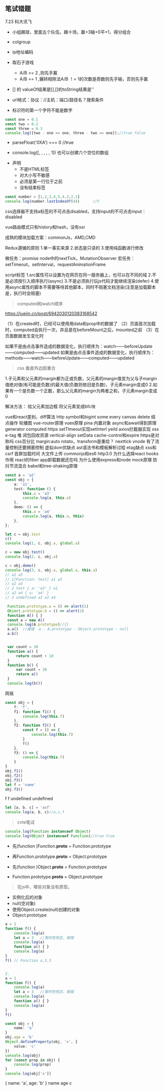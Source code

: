 <!--
 * @Descripttion:
 * @version:
 * @Author: congsir
 * @Date: 2022-04-25 22:25:47
 * @LastEditors: Please set LastEditors
 * @LastEditTime: 2022-09-03 00:16:57
-->
## 笔试错题

7.23 科大讯飞

+ 小组踢球，里面五个队伍，踢十场，赢+3输+0平+1，得分组合
+ colgroup
+ ip地址编码
+ 取石子游戏
    + A/B >= 2 ,则先手赢
    + A/B == 1 ,辗转相除法A/B ！= 1的次数是奇数则先手输，否则先手赢

+ [] 的 valueOf结果是[],[]的toString结果是''
+ url格式：协议：//主机：端口/路径名？搜索条件
+ 标识符的第一个字符不能是数字

```ts
const one = 0.1
const two = 0.2
const three = 0.3
console.log([two - one == one, three - two == one]);//true false
```

+ parseFloat('0XA') === 0 //true
+ console.log([, , , , , 1]) 也可以创建六个空位的数组

+ <!DOCTYPE>声明
  + 不是HTML标签
  + 对大小写不敏感
  + 必须是第一行位于<html>之前
  + 没有结束标签

```ts
const number = [1,2,3,4,5,4,3,2,1]
console.log(number.lastIndexOf(4))      //5
```

css选择器不支持a标签的不可点击disabled，支持input的不可点击input：disabled

vue路由模式只有history和hash，没有ssr

成熟的模块加载方案：commonJs，AMD,CMD

Redux遵循的原则
1.单一事实来源
2.状态是只读的
3.使用纯函数进行修改

微任务：promise node中的nextTick，MutationObserver
宏任务：setTimeout，setInterval，requestAnimationFrame

script标签
1.src属性可以设置为在网页在同一服务器上，也可以在不同的域
2.不是必须按引入顺序执行(async)
3.不是必须执行玩js代码才能继续渲染(defer)
4.使用async属性的脚本不需要等待其他脚本，同时不阻塞文档渲染(注意是加载脚本是，执行时会阻塞)

> computed和watch顺序

https://juejin.cn/post/6942030120383168542

（1）在created时，已经可以使用用data和prop中的数据了
（2）页面首次加载时，computed会执行一次，并且是在beforeMount之后，mounted之前
（3）在页面数据发生变化时

如果不是由点击事件造成的数据变化，执行顺序为：watch——beforeUpdate——computed——updated
如果是由点击事件造成的数据变化，执行顺序为：methods——watch——beforeUpdate——computed——updated

> css 垂直外边距重合

1.子元素和父元素的margin都为正或负数，父元素的margin值变为父与子margin值绝对值(有可能是负数)的最大值(负数则依旧是负数)，子元素margin变成0
2.如果有一个是负数一个正数，那么父元素的margin为两者之和，子元素margin变成0

解决方法：
给父元素加边框
将父元素变成bfc块

vue和react差别，diff算法
http
symbol和bigint
some every
canvas
delete
结点操作
轮播图
vue-router原理
vuex原理
pina
内置对象
async和await得到原理generator
computed
https
setTImeout实现setInterl
yeild
axios拦截器实现
xss
e-tag
堆
闭包回收资源
vertical-align
setData
cache-control和expire
https是对称吗
css百分比
margin:auto
rotato，transform是重绘？
nexttick
vnode
有了流量控制还要拥塞控制
虚拟dom优缺点
ast语法书和模板解析过程
etag缺点
xss和csrf
首屏加载时间
大文件上传
commonjs和es6
http3.0
为什么选择react
hooks作用
react的fiber
app卸载数据还在吗
为什么使用express和node
mock原理
防抖节流混合
babel和tree-shaking原理

```ts
const a = 'a2'
const obj = {
    a: 'a1',
    test: function () {
        this.a = 'a3'
        console.log(a, this.a)
    },
    demo: () => {
        this.a = 'a4'
        console.log(a, this.a, this)
    },
};

let c = obj.test
c()
console.log(1, c, obj.a, global.a)

c = new obj.test()
console.log(2, c, obj.a)

c = obj.demo()
console.log(3, c, obj.a, global.a, this.a)
// a2 a3
// 1[Function: test] a1 a3
// a2 a3
// 2 test { a: 'a3' } a1
// a2 a4 { a: 'a4' }
// 3 undefined a1 a3 a4
```


```ts
 Function.prototype.a = () => alert(1)
 Object.prototype.b = () => alert(2)
 function A() { }
 const a = new A()
 console.log(A.prototype)//{}
 a.a()  //报错  a - A.prototype - Object.prototype - null
 a.b()


 var count = 10
 function a() {
     return count + 10
 }
 function b() {
     var count = 20
     return a()
 }
 console.log(b())
```

网易
```ts
const obj = {
    f: 'f',
    f1: function f1() {
        console.log(this.f)
    },
    f2: function f2() {
        const f = () => {
            console.log(this.f)
        }
        f()
    },
    f3: () => {
        console.log(this.f)
    }
}
obj.f1()
obj.f2()
obj.f3()
let f = 'name'
obj.f3()
```
f f undefined undefined

```ts
let [a, b, c] = 'asf'
console.log(a, b, c)//a,s,f
```

> cvte笔试
```ts
console.log(Function instanceof Object)
console.log(Object instanceof Function)//true true
```

+ 先(function )Function.__proto__ = Function.prototype
+ 再Function.prototype.__proto__ = Object.prototype

+ 先(function )Object.__proto__ = Function.prototype
+ Function.prototype.__proto__ = Object.prototype


> 在js中，哪些对象没有原型。

+ 实例化后的对象
+ null(空对象)
+ 使用Object.create(null)创建的对象
+ Object.prototype

```ts
a = 1
function f() {
    console.log(a)
    let a = 3   //暂时性死区，报错
    console.log(a)
    function a() { }
    console.log(a)
}
f() // Function a,3,3


2.
a = 1
function f() {
    console.log(a)
    let a = 3   //暂时性死区，报错
    console.log(a)
    function a() { }
    console.log(a)
}
f()
```

```ts
const obj = {
    name: 'a'
}
obj.age = 'b'
Object.defineProperty(obj, 'x', {
    value: 'c'
})
console.log(obj)
for (const prop in obj) {
    console.log(prop)
}
console.log(obj['x'])
```
{ name: 'a', age: 'b' }
name
age
c